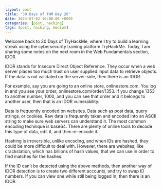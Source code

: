 ```yaml
---
layout: post
title: "30 Days of THM Day 20"
date: 2024-07-02 10:00:00 +0000
categories: [post, hacking]
tags: [post, hacking, medium]
---
```


Welcome back to 30 Days of TryHackMe, where I try to build a learning streak using the cybersecurity training platform TryHackMe. Today, I am sharing some notes on the next room in the Web Fundamentals section, IDOR.


IDOR stands for Insecure Direct Object Reference. They occur when a web server places too much trust on user supplied input data to retrieve objects. If the data is not validated on the server-side, then there is an IDOR.

For example, say you are going to an online store, onlinestore.com. You log in and you see your order, onlinestore.com/order/1353. If you change 1353 to another number, 1000, and you can see that order and it belongs to another user, then that is an IDOR vulnerability.

Data is frequently encoded on websites. Data such as post data, query strings, or cookies. Raw data is frequently taken and encoded into an ASCII string to make sure web servers can understand it. The most common encoding technique is base64. There are plenty of online tools to decode this type of data, edit it, and then re-encode it.

Hashing is irreversible, unlike encoding, and when IDs are hashed, they could be more difficult to deal with. However, there are websites, like crackstation, which has billions of hash values, that we can use in order to find matches for the hashes.

If the ID can’t be detected using the above methods, then another way of IDOR detection is to create two different accounts, and try to swap ID numbers. If you can view one while still being logged in, then there is an IDOR.

